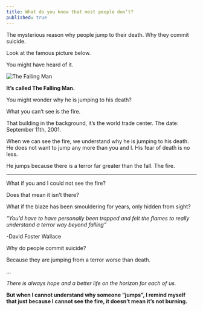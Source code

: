 ```yaml
---
title: What do you know that most people don’t?
published: true
---
```


The mysterious reason why people jump to their death. Why they commit suicide.

Look at the famous picture below.

You might have heard of it.

![The Falling Man](http://dujye7n3e5wjl.cloudfront.net/photographs/640-tall/time-100-influential-photos-richard-drew-falling-man-92.jpg)

**It’s called The Falling Man.**

You might wonder why he is jumping to his death?

What you can’t see is the fire.

That building in the background, it’s the world trade center. The date: September 11th, 2001.

When we can see the fire, we understand why he is jumping to his death. He does not want to jump any more than you and I. His fear of death is no less.

He jumps because there is a terror far greater than the fall. The fire.

***

What if you and I could not see the fire?

Does that mean it isn’t there?

What if the blaze has been smouldering for years, only hidden from sight?

*“You’d have to have personally been trapped and felt the flames to really understand a terror way beyond falling”*

-David Foster Wallace

Why do people commit suicide?

Because they are jumping from a terror worse than death.

...

*There is always hope and a better life on the horizon for each of us.*

**But when I cannot understand why someone “jumps”, I remind myself that just because I cannot see the fire, it doesn’t mean it’s not burning.**

